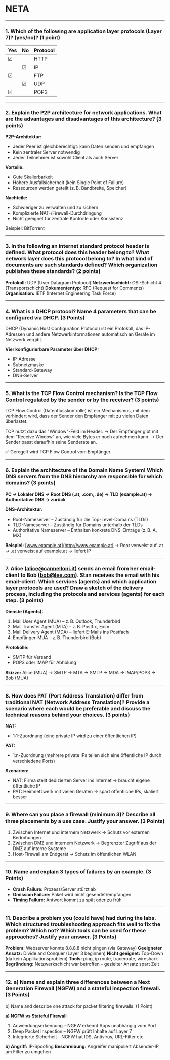 # NETA

---

### 1. Which of the following are application layer protocols (Layer 7)? (yes/no)? (1 point)

| Yes | No | Protocol |
| --- | -- | -------- |
| ☑   |    | HTTP     |
|     | ☑  | IP       |
| ☑   |    | FTP      |
|     | ☑  | UDP      |
| ☑   |    | POP3     |

---

### 2. Explain the P2P architecture for network applications. What are the advantages and disadvantages of this architecture? (3 points)

**P2P-Architektur:**

* Jeder Peer ist gleichberechtigt: kann Daten senden und empfangen
* Kein zentraler Server notwendig
* Jeder Teilnehmer ist sowohl Client als auch Server

**Vorteile:**

* Gute Skalierbarkeit
* Höhere Ausfallsicherheit (kein Single Point of Failure)
* Ressourcen werden geteilt (z. B. Bandbreite, Speicher)

**Nachteile:**

* Schwieriger zu verwalten und zu sichern
* Komplizierte NAT-/Firewall-Durchdringung
* Nicht geeignet für zentrale Kontrolle oder Konsistenz

Beispiel: BitTorrent

---

### 3. In the following an internet standard protocol header is defined. What protocol does this header belong to? What network layer does this protocol belong to? In what kind of documents are such standards defined? Which organization publishes these standards? (2 points)

**Protokoll:** UDP (User Datagram Protocol)
**Netzwerkschicht:** OSI-Schicht 4 (Transportschicht)
**Dokumententyp:** RFC (Request for Comments)
**Organisation:** IETF (Internet Engineering Task Force)

---

### 4. What is a DHCP protocol? Name 4 parameters that can be configured via DHCP. (3 Points)

DHCP (Dynamic Host Configuration Protocol) ist ein Protokoll, das IP-Adressen und andere Netzwerkinformationen automatisch an Geräte im Netzwerk vergibt.

**Vier konfigurierbare Parameter über DHCP:**

* IP-Adresse
* Subnetzmaske
* Standard-Gateway
* DNS-Server

---

### 5. What is the TCP Flow Control mechanism? Is the TCP Flow Control regulated by the sender or by the receiver? (3 points)

TCP Flow Control (Datenflusskontrolle) ist ein Mechanismus, mit dem verhindert wird, dass der Sender den Empfänger mit zu vielen Daten überlastet.

TCP nutzt dazu das "Window"-Feld im Header.
→ Der Empfänger gibt mit dem "Receive Window" an, wie viele Bytes er noch aufnehmen kann.
→ Der Sender passt daraufhin seine Sende­rate an.

✅ Geregelt wird TCP Flow Control vom Empfänger.

---

### 6. Explain the architecture of the Domain Name System! Which DNS servers from the DNS hierarchy are responsible for which domains? (3 points)

**PC → Lokaler DNS → Root DNS (.at, .com, .de) → TLD (example.at) → Authoritative DNS → zurück**

**DNS-Architektur:**

* Root-Nameserver – Zuständig für die Top-Level-Domains (TLDs)
* TLD-Nameserver – Zuständig für Domains unterhalb der TLDs
* Authoritative Nameserver – Enthalten konkrete DNS-Einträge (z. B. A, MX)

**Beispiel:** [www.example.at](http://www.example.at) → Root verweist auf .at → .at verweist auf example.at → liefert IP

---

### 7. Alice ([alice@cannelloni.it](mailto:alice@cannelloni.it)) sends an email from her email-client to Bob ([bob@lee.com](mailto:bob@lee.com)). Stan receives the email with his email-client. Which services (agents) and which application layer protocols are used? Draw a sketch of the delivery process, including the protocols and services (agents) for each step. (3 points)

**Dienste (Agents):**

1. Mail User Agent (MUA) – z. B. Outlook, Thunderbird
2. Mail Transfer Agent (MTA) – z. B. Postfix, Exim
3. Mail Delivery Agent (MDA) – liefert E-Mails ins Postfach
4. Empfänger-MUA – z. B. Thunderbird (Bob)

**Protokolle:**

* SMTP für Versand
* POP3 oder IMAP für Abholung

**Skizze:**
Alice (MUA) → SMTP → MTA → SMTP → MDA → IMAP/POP3 → Bob (MUA)

---

### 8. How does PAT (Port Address Translation) differ from traditional NAT (Network Address Translation)? Provide a scenario where each would be preferable and discuss the technical reasons behind your choices. (3 points)

**NAT:**

* 1:1-Zuordnung (eine private IP wird zu einer öffentlichen IP)

**PAT:**

* 1\:n-Zuordnung (mehrere private IPs teilen sich eine öffentliche IP durch verschiedene Ports)

**Szenarien:**

* NAT: Firma stellt dedizierten Server ins Internet → braucht eigene öffentliche IP
* PAT: Heimnetzwerk mit vielen Geräten → spart öffentliche IPs, skaliert besser

---

### 9. Where can you place a firewall (minimum 3)? Describe all three placements by a use case. Justify your answer. (3 Points)

1. Zwischen Internet und internem Netzwerk
   → Schutz vor externen Bedrohungen
2. Zwischen DMZ und internem Netzwerk
   → Begrenzter Zugriff aus der DMZ auf interne Systeme
3. Host-Firewall am Endgerät
   → Schutz im öffentlichen WLAN

---

### 10. Name and explain 3 types of failures by an example. (3 Points)

* **Crash Failure:** Prozess/Server stürzt ab
* **Omission Failure:** Paket wird nicht gesendet/empfangen
* **Timing Failure:** Antwort kommt zu spät oder zu früh

---

### 11. Describe a problem you (could have) had during the labs. Which structured troubleshooting approach fits well to fix the problem? Which not? Which tools can be used for these approaches? Justify your answer. (3 Points)

**Problem:** Webserver konnte 8.8.8.8 nicht pingen (via Gateway)
**Geeigneter Ansatz:** Divide and Conquer (Layer 3 beginnen)
**Nicht geeignet:** Top-Down (da kein Applikationsproblem)
**Tools:** ping, ip route, traceroute, wireshark
**Begründung:** Netzwerkschicht war betroffen – gezielter Ansatz spart Zeit

---

### 12. a) Name and explain three differences between a Next Generation Firewall (NGFW) and a stateful inspection firewall. (3 Points)

b) Name and describe one attack for packet filtering firewalls. (1 Point)

**a) NGFW vs Stateful Firewall**

1. Anwendungserkennung – NGFW erkennt Apps unabhängig vom Port
2. Deep Packet Inspection – NGFW prüft Inhalte auf Layer 7
3. Integrierte Sicherheit – NGFW hat IDS, Antivirus, URL-Filter etc.

**b) Angriff:** IP-Spoofing
**Beschreibung:** Angreifer manipuliert Absender-IP, um Filter zu umgehen
